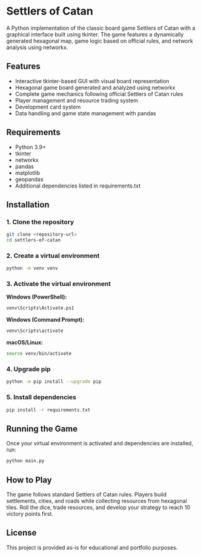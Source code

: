 # Settlers of Catan

A Python implementation of the classic board game Settlers of Catan with a graphical interface built using tkinter. The game features a dynamically generated hexagonal map, game logic based on official rules, and network analysis using networkx.

## Features

- Interactive tkinter-based GUI with visual board representation
- Hexagonal game board generated and analyzed using networkx
- Complete game mechanics following official Settlers of Catan rules
- Player management and resource trading system
- Development card system
- Data handling and game state management with pandas

## Requirements

- Python 3.9+
- tkinter
- networkx
- pandas
- matplotlib
- geopandas
- Additional dependencies listed in requirements.txt

## Installation

### 1. Clone the repository

```bash
git clone <repository-url>
cd settlers-of-catan
```

### 2. Create a virtual environment

```bash
python -m venv venv
```

### 3. Activate the virtual environment

**Windows (PowerShell):**
```bash
venv\Scripts\Activate.ps1
```

**Windows (Command Prompt):**
```bash
venv\Scripts\activate
```

**macOS/Linux:**
```bash
source venv/bin/activate
```

### 4. Upgrade pip

```bash
python -m pip install --upgrade pip
```

### 5. Install dependencies

```bash
pip install -r requirements.txt
```

## Running the Game

Once your virtual environment is activated and dependencies are installed, run:

```bash
python main.py
```

## How to Play

The game follows standard Settlers of Catan rules. Players build settlements, cities, and roads while collecting resources from hexagonal tiles. Roll the dice, trade resources, and develop your strategy to reach 10 victory points first.

## License

This project is provided as-is for educational and portfolio purposes.

